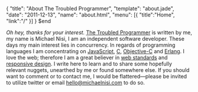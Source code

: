 {
  "title": "About The Troubled Programmer",
  "template": "about.jade",
  "date": "2011-12-13",
  "name": "about.html",
  "menu": [{ "title":"Home", "link":"/" }]
}
$end

*Oh hey, thanks for your interest.* [The Troubled Programmer](/) is written by me, my name is Michael Nisi, I am an independent software developer. These days my main interest lies in concurrency. In regards of programming languages I am concentrating on [JavaScript](https://developer.mozilla.org/en/JavaScript), [C](http://en.wikipedia.org/wiki/C_(programming_language)), [Objective-C](http://en.wikipedia.org/wiki/Objective-C) and [Erlang](http://www.erlang.org/). I love the web; therefore I am a great believer in [web standards](http://www.webstandards.org/) and [responsive design](http://www.alistapart.com/articles/responsive-web-design/). I write here to learn and to share some hopefully relevant nuggets, unearthed by me or found somewhere else. If you should want to comment or to contact me, I would be flattered—please be invited to utilize twitter or email <hello@michaelnisi.com> to do so.

